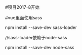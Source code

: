 #项目2017-8开始

#vue里面使用sass

npm install --save-dev sass-loader

//sass-loader依赖于node-sass

npm install --save-dev node-sass
<style lang="scss">//这里是scss写sass报错
